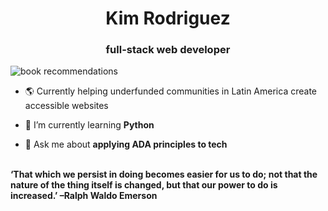 <h1 align="center">Kim Rodriguez</h1>
<h3 align="center">full-stack web developer</h3>

<!-- <p align="left"> <img src="https://komarev.com/ghpvc/?username=kim5981&label=Profile%20views&color=eac7e9&style=flat" alt="kim5981" /> </p> -->



![book recommendations](book_refs.gif)



- 🌎 Currently helping underfunded communities in Latin America create accessible websites

- 🌱 I’m currently learning **Python**

- 💬 Ask me about **applying ADA principles to tech** 

<br>**‘That which we persist in doing becomes easier for us to do; not that the nature of the thing itself is changed, but that our power to do is increased.’ –Ralph Waldo Emerson**</br>




